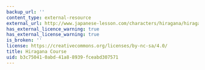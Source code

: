 ```yaml
---
backup_url: ''
content_type: external-resource
external_url: http://www.japanese-lesson.com/characters/hiragana/hiragana_drill/index.html
has_external_licence_warning: true
has_external_license_warning: true
is_broken: ''
license: https://creativecommons.org/licenses/by-nc-sa/4.0/
title: Hiragana Course
uid: b3c75041-0abd-41a8-8939-fceabd307571
---
```

